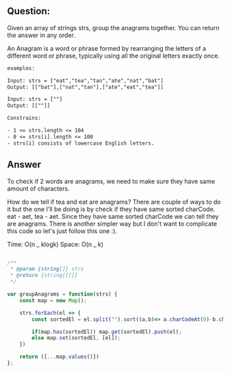 ## Question:

Given an array of strings strs, group the anagrams together. You can return the answer in any order.

An Anagram is a word or phrase formed by rearranging the letters of a different word or phrase, typically using all the original letters exactly once.

```txt:.txt showLineNumbers
examples:

Input: strs = ["eat","tea","tan","ate","nat","bat"]
Output: [["bat"],["nat","tan"],["ate","eat","tea"]]

Input: strs = [""]
Output: [[""]]

Constrains:

- 1 <= strs.length <= 104
- 0 <= strs[i].length <= 100
- strs[i] consists of lowercase English letters.

```

## Answer

To check if 2 words are anagrams, we need to make sure they have same amount of characters.

How do we tell if tea and eat are anagrams? There are couple of ways to do it but the one I'll be doing is by check if they have same sorted charCode. eat - aet, tea - aet. Since they have same sorted charCode we can tell they are anagrams. There is another simpler way but I don't want to complicate this code so let's just follow this one :).

Time: O(n _ klogk)
Space: O(n _ k)

```js:example.js showNumberLines

/**
 * @param {string[]} strs
 * @return {string[][]}
 */

var groupAnagrams = function(strs) {
    const map = new Map();

    strs.forEach(el => {
        const sortedEl = el.split("").sort((a,b)=> a.charCodeAt(0)-b.charCodeAt(0)).join("");

        if(map.has(sortedEl)) map.get(sortedEl).push(el);
        else map.set(sortedEl, [el]);
    })

    return ([...map.values()])
};

```
